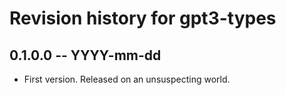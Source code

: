 # Revision history for gpt3-types

## 0.1.0.0 -- YYYY-mm-dd

* First version. Released on an unsuspecting world.
